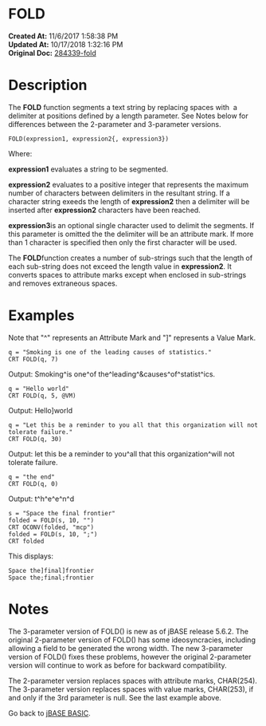 # FOLD

**Created At:** 11/6/2017 1:58:38 PM  
**Updated At:** 10/17/2018 1:32:16 PM  
**Original Doc:** [284339-fold](https://docs.jbase.com/36868-jbase-basic/284339-fold)  


# Description 

The **FOLD** function segments a text string by replacing spaces with  a delimiter at positions defined by a length parameter. See Notes below for differences between the 2-parameter and 3-parameter versions.

```
FOLD(expression1, expression2{, expression3})
```

Where:

**expression1** evaluates a string to be segmented.

**expression2** evaluates to a positive integer that represents the maximum number of characters between delimiters in the resultant string. If a character string exeeds the length of **expression2** then a delimiter will be inserted after **expression2** characters have been reached.

**expression3**is an optional single character used to delimit the segments. If this parameter is omitted the the delimiter will be an attribute mark. If more than 1 character is specified then only the first character will be used.

The **FOLD**function creates a number of sub-strings such that the length of each sub-string does not exceed the length value in **expression2**. It converts spaces to attribute marks except when enclosed in sub-strings and removes extraneous spaces.



# Examples

Note that "^" represents an Attribute Mark and "]" represents a Value Mark.

```
q = "Smoking is one of the leading causes of statistics."
CRT FOLD(q, 7)
```

Output: Smoking^is one^of the^leading^&causes^of^statist^ics.

```
q = "Hello world"
CRT FOLD(q, 5, @VM)
```

Output: Hello]world

```
q = "Let this be a reminder to you all that this organization will not tolerate failure."
CRT FOLD(q, 30)
```

Output: let this be a reminder to you^all that this organization^will not tolerate failure.

```
q = "the end"
CRT FOLD(q, 0)
```

Output: t^h^e^e^n^d

```
s = "Space the final frontier"
folded = FOLD(s, 10, "")
CRT OCONV(folded, "mcp")
folded = FOLD(s, 10, ";")
CRT folded
```

This displays:

```
Space the]final]frontier
Space the;final;frontier
```

# Notes

The 3-parameter version of FOLD() is new as of jBASE release 5.6.2. The original 2-parameter version of FOLD() has some ideosyncracies, including allowing a field to be generated the wrong width. The new 3-parameter version of FOLD() fixes these problems, however the original 2-parameter version will continue to work as before for backward compatibility.

The 2-parameter version replaces spaces with attribute marks, CHAR(254). The 3-parameter version replaces spaces with value marks, CHAR(253), if and only if the 3rd parameter is null. See the last example above.



Go back to [jBASE BASIC](./../jbase-basic-programmers-reference-guide).
